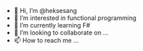 - 👋 Hi, I’m @heksesang
- 👀 I’m interested in functional programming
- 🌱 I’m currently learning F#
- 💞️ I’m looking to collaborate on ...
- 📫 How to reach me ...

<!---
heksesang/heksesang is a ✨ special ✨ repository because its `README.md` (this file) appears on your GitHub profile.
You can click the Preview link to take a look at your changes.
--->
